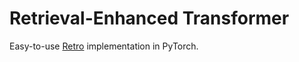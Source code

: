 # Retrieval-Enhanced Transformer

Easy-to-use [Retro](https://arxiv.org/abs/2112.04426) implementation in PyTorch.
